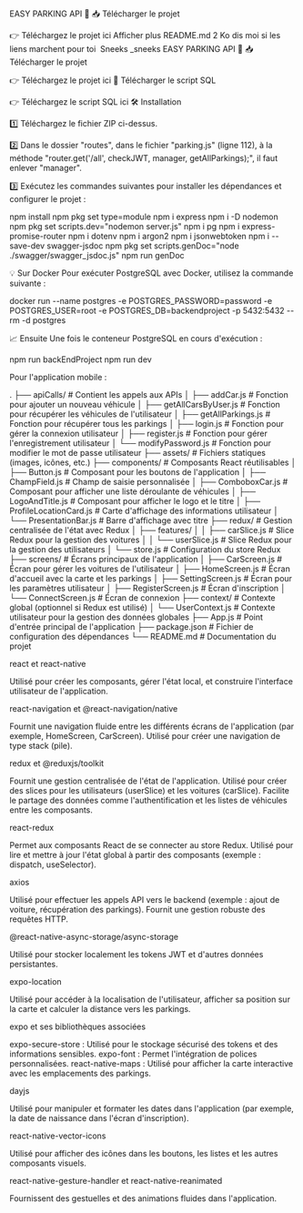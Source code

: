 EASY PARKING API 🚀
📥 Télécharger le projet

👉 Téléchargez le projet ici Afficher plus README.md 2 Ko dis moi si les liens marchent pour toi ﻿ Sneeks _sneeks
EASY PARKING API 🚀
📥 Télécharger le projet

👉 Téléchargez le projet ici
📂 Télécharger le script SQL

👉 Téléchargez le script SQL ici
🛠️ Installation

1️⃣ Téléchargez le fichier ZIP ci-dessus.

2️⃣ Dans le dossier "routes", dans le fichier "parking.js" (ligne 112), à la méthode "router.get('/all', checkJWT, manager, getAllParkings);", il faut enlever "manager".

3️⃣ Exécutez les commandes suivantes pour installer les dépendances et configurer le projet :

npm install
npm pkg set type=module
npm i express
npm i -D nodemon
npm pkg set scripts.dev="nodemon server.js"
npm i pg
npm i express-promise-router
npm i dotenv
npm i argon2
npm i jsonwebtoken
npm i --save-dev swagger-jsdoc
npm pkg set scripts.genDoc="node ./swagger/swagger_jsdoc.js"
npm run genDoc

💡 Sur Docker Pour exécuter PostgreSQL avec Docker, utilisez la commande suivante :

docker run --name postgres -e POSTGRES_PASSWORD=password -e POSTGRES_USER=root -e POSTGRES_DB=backendproject -p 5432:5432 --rm -d postgres

📈 Ensuite Une fois le conteneur PostgreSQL en cours d'exécution :

npm run backEndProject
npm run dev

Pour l'application mobile :

. ├── apiCalls/ # Contient les appels aux APIs │ ├── addCar.js # Fonction pour ajouter un nouveau véhicule │ ├── getAllCarsByUser.js # Fonction pour récupérer les véhicules de l'utilisateur │ ├── getAllParkings.js # Fonction pour récupérer tous les parkings │ ├── login.js # Fonction pour gérer la connexion utilisateur │ ├── register.js # Fonction pour gérer l'enregistrement utilisateur │ └── modifyPassword.js # Fonction pour modifier le mot de passe utilisateur ├── assets/ # Fichiers statiques (images, icônes, etc.) ├── components/ # Composants React réutilisables │ ├── Button.js # Composant pour les boutons de l'application │ ├── ChampField.js # Champ de saisie personnalisée │ ├── ComboboxCar.js # Composant pour afficher une liste déroulante de véhicules │ ├── LogoAndTitle.js # Composant pour afficher le logo et le titre │ ├── ProfileLocationCard.js # Carte d'affichage des informations utilisateur │ └── PresentationBar.js # Barre d'affichage avec titre ├── redux/ # Gestion centralisée de l'état avec Redux │ ├── features/ │ │ ├── carSlice.js # Slice Redux pour la gestion des voitures │ │ └── userSlice.js # Slice Redux pour la gestion des utilisateurs │ └── store.js # Configuration du store Redux ├── screens/ # Écrans principaux de l'application │ ├── CarScreen.js # Écran pour gérer les voitures de l'utilisateur │ ├── HomeScreen.js # Écran d'accueil avec la carte et les parkings │ ├── SettingScreen.js # Écran pour les paramètres utilisateur │ ├── RegisterScreen.js # Écran d'inscription │ └── ConnectScreen.js # Écran de connexion ├── context/ # Contexte global (optionnel si Redux est utilisé) │ └── UserContext.js # Contexte utilisateur pour la gestion des données globales ├── App.js # Point d'entrée principal de l'application ├── package.json # Fichier de configuration des dépendances └── README.md # Documentation du projet

react et react-native

Utilisé pour créer les composants, gérer l'état local, et construire l'interface utilisateur de l'application.

react-navigation et @react-navigation/native

Fournit une navigation fluide entre les différents écrans de l'application (par exemple, HomeScreen, CarScreen).
Utilisé pour créer une navigation de type stack (pile).

redux et @reduxjs/toolkit

Fournit une gestion centralisée de l'état de l'application.
Utilisé pour créer des slices pour les utilisateurs (userSlice) et les voitures (carSlice).
Facilite le partage des données comme l'authentification et les listes de véhicules entre les composants.

react-redux

Permet aux composants React de se connecter au store Redux.
Utilisé pour lire et mettre à jour l'état global à partir des composants (exemple : dispatch, useSelector).

axios

Utilisé pour effectuer les appels API vers le backend (exemple : ajout de voiture, récupération des parkings).
Fournit une gestion robuste des requêtes HTTP.

@react-native-async-storage/async-storage

Utilisé pour stocker localement les tokens JWT et d'autres données persistantes.

expo-location

Utilisé pour accéder à la localisation de l'utilisateur, afficher sa position sur la carte et calculer la distance vers les parkings.

expo et ses bibliothèques associées

expo-secure-store : Utilisé pour le stockage sécurisé des tokens et des informations sensibles.
expo-font : Permet l'intégration de polices personnalisées.
react-native-maps : Utilisé pour afficher la carte interactive avec les emplacements des parkings.

dayjs

Utilisé pour manipuler et formater les dates dans l'application (par exemple, la date de naissance dans l'écran d'inscription).

react-native-vector-icons

Utilisé pour afficher des icônes dans les boutons, les listes et les autres composants visuels.

react-native-gesture-handler et react-native-reanimated

Fournissent des gestuelles et des animations fluides dans l'application.

